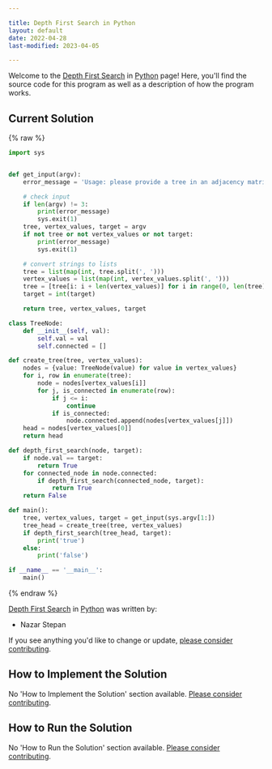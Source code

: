 ```yaml
---

title: Depth First Search in Python
layout: default
date: 2022-04-28
last-modified: 2023-04-05

---
```


Welcome to the [Depth First Search](https://sampleprograms.io/projects/depth-first-search) in [Python](https://sampleprograms.io/languages/python) page! Here, you'll find the source code for this program as well as a description of how the program works.

## Current Solution

{% raw %}

```python
import sys


def get_input(argv):
    error_message = 'Usage: please provide a tree in an adjacency matrix form ("0, 1, 1, 0, 0, 1, 0, 0, 0, 0, 1, 0, 0, 1, 1, 0, 0, 1, 0, 0, 0, 0, 1, 0, 0") together with a list of vertex values ("1, 3, 5, 2, 4") and the integer to find ("4")'

    # check input
    if len(argv) != 3:
        print(error_message)
        sys.exit(1)
    tree, vertex_values, target = argv
    if not tree or not vertex_values or not target:
        print(error_message)
        sys.exit(1)

    # convert strings to lists
    tree = list(map(int, tree.split(', ')))
    vertex_values = list(map(int, vertex_values.split(', ')))
    tree = [tree[i: i + len(vertex_values)] for i in range(0, len(tree), len(vertex_values))]
    target = int(target)

    return tree, vertex_values, target

class TreeNode:
    def __init__(self, val):
        self.val = val
        self.connected = []

def create_tree(tree, vertex_values):
    nodes = {value: TreeNode(value) for value in vertex_values}
    for i, row in enumerate(tree):
        node = nodes[vertex_values[i]]
        for j, is_connected in enumerate(row):
            if j <= i:
                continue
            if is_connected:
                node.connected.append(nodes[vertex_values[j]])
    head = nodes[vertex_values[0]]
    return head

def depth_first_search(node, target):
    if node.val == target:
        return True
    for connected_node in node.connected:
        if depth_first_search(connected_node, target):
            return True
    return False

def main():
    tree, vertex_values, target = get_input(sys.argv[1:])
    tree_head = create_tree(tree, vertex_values)
    if depth_first_search(tree_head, target):
        print('true')
    else:
        print('false')

if __name__ == '__main__':
    main()
```

{% endraw %}

[Depth First Search](https://sampleprograms.io/projects/depth-first-search) in [Python](https://sampleprograms.io/languages/python) was written by:

- Nazar Stepan

If you see anything you'd like to change or update, [please consider contributing](https://github.com/TheRenegadeCoder/sample-programs).

## How to Implement the Solution

No 'How to Implement the Solution' section available. [Please consider contributing](https://github.com/TheRenegadeCoder/sample-programs-website).

## How to Run the Solution

No 'How to Run the Solution' section available. [Please consider contributing](https://github.com/TheRenegadeCoder/sample-programs-website).